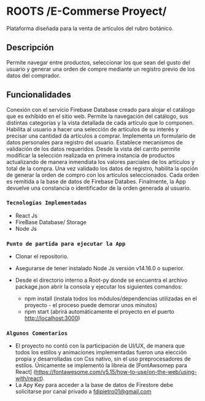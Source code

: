 # ROOTS /E-Commerse Proyect/

Plataforma diseñada para la venta de artículos del rubro botánico.

## Descripción

Permite navegar entre productos, seleccionar los que sean del gusto del usuario y generar una orden de compre mediante un registro previo de los datos del comprador. 

## Funcionalidades

Conexión con el servicio Firebase Database creado para alojar el catálogo que es exhibido en el sitio web.
Permite la navegación del catálogo, sus distintas categorías y la vista detallada de cada artículo que lo componen.
Habilita al usuario a hacer una selección de artículos de su interés y precisar una cantidad da artículos a comprar.
Implementa un formulario de datos personales para registro del usuario. Establece mecanismos de validación de los datos requeridos.
Desde la vista del carrito permite modificar la selección realizada en primera instancia de productos actualizando de manera inmendiata los valores parciales de los artículos y total de la compra.
Una vez validado los datos de registro, habilita la opción de generar la orden de compro con los artículos seleccionados. Cada orden es remitida a la base de datos de Firebase Databes. 
Finalmente, la App devuelve una constancia o identificador de la orden generada al usuario. 

### `Tecnologías Implementadas`

 - React Js
 - FireBase Database/ Storage
 - Node Js

### `Punto de partida para ejecutar la App`

- Clonar el repositorio.
- Asegurarse de tener instalado Node Js versión v14.16.0 o superior. 
- Desde el directorio interno a Root-py donde se encuentra el archivo package.json abrir la consola y ejecutar los siguientes comandos:

    - npm install
    (instala todos los módulos/dependencias utilizadas en el proyecto - el proceso puede demorar unos minutos)
    - npm start
    (abrirá automáticamente el proyecto en el puerto    [http://localhost:3000](http://localhost:3000))

### `Algunos Comentarios`
- El proyecto no contó con la participación de UI/UX, de manera que todos los estilos y animaciones implementadas fueron una elección propia y desarrolladas con Css nativo, sin el uso preprocesadores de estilos. Únicamente se implementó la libreía de [FontAwsomep para React] (https://fontawesome.com/v5.15/how-to-use/on-the-web/using-with/react). 
- La Apy Key para acceder a la base de datos de Firestore debe solicitarse por canal privado a fdipietro01@gmail.com   








